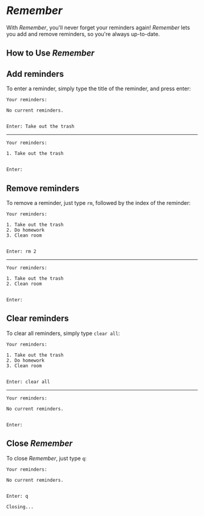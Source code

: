 # *Remember*

With *Remember*, you'll never forget your reminders again! *Remember* lets you add and remove reminders, so you're always up-to-date.

## How to Use *Remember*


## Add reminders

To enter a reminder, simply type the title of the reminder, and press enter: 

```
Your reminders:

No current reminders.


Enter: Take out the trash 
```
***
```
Your reminders:

1. Take out the trash


Enter:
```

## Remove reminders

To remove a reminder, just type `rm`, followed by the index of the reminder:

```
Your reminders:

1. Take out the trash
2. Do homework
3. Clean room


Enter: rm 2
```
***
```
Your reminders:

1. Take out the trash
2. Clean room


Enter:
```

## Clear reminders

To clear all reminders, simply type `clear all`:

```
Your reminders:

1. Take out the trash
2. Do homework
3. Clean room


Enter: clear all
```
***
```
Your reminders:

No current reminders.


Enter: 
```

## Close *Remember*

To close *Remember*, just type `q`:

```
Your reminders:

No current reminders.


Enter: q

Closing...
```
